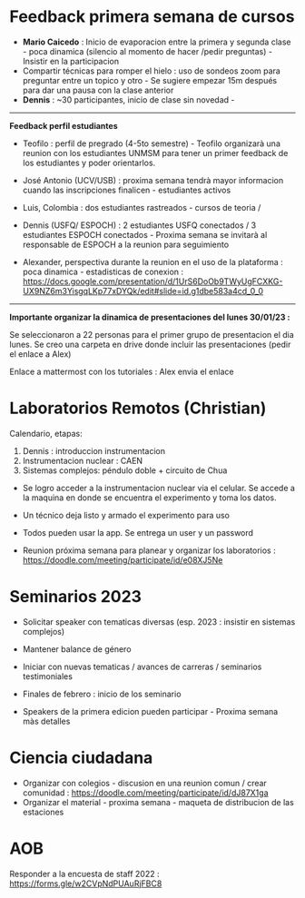 
# Feedback primera semana de cursos

- **Mario Caicedo** : Inicio de evaporacion entre la primera y segunda clase - poca dinamica (silencio al momento de hacer /pedir preguntas) - Insistir en la participacion
- Compartir técnicas para romper el hielo : uso de sondeos zoom para preguntar entre un topico y otro - Se sugiere empezar 15m después para dar una pausa con la clase anterior
- **Dennis** : ~30 participantes, inicio de clase sin novedad - 
------------

**Feedback perfil estudiantes**

- Teofilo : perfil de pregrado (4-5to semestre) - Teofilo organizarà una reunion con los estudiantes UNMSM para tener un primer feedback
de los estudiantes y poder orientarlos.

- José Antonio (UCV/USB) : proxima semana tendrà mayor informacion cuando las inscripciones finalicen - estudiantes activos
-  Luis, Colombia : dos estudiantes rastreados - cursos de teoria / 
-  Dennis (USFQ/ ESPOCH) : 2 estudiantes USFQ conectados / 3 estudiantes ESPOCH conectados - Proxima semana se invitarà al responsable de ESPOCH a la reunion para seguimiento
-  Alexander, perspectiva durante la reunion en el uso de la plataforma : poca dinamica - estadisticas de conexion : https://docs.google.com/presentation/d/1UrS6DoOb9TWyUgFCXKG-UX9NZ6m3YisgqLKp77xDYQk/edit#slide=id.g1dbe583a4cd_0_0

-----------------------

**Importante organizar la dinamica de presentaciones del lunes 30/01/23 :**

Se seleccionaron a 22 personas para el primer grupo de presentacion el dia lunes. Se creo una carpeta en drive donde incluir las presentaciones (pedir el enlace a Alex)

Enlace a mattermost con los tutoriales : Alex envia el enlace

# Laboratorios Remotos (Christian)

Calendario, etapas:

1. Dennis : introduccion instrumentacion
2. Instrumentacion nuclear : CAEN
3. Sistemas complejos: péndulo doble + circuito de Chua

- Se logro acceder a la instrumentacion nuclear via el celular. Se accede a la maquina en donde se encuentra el experimento y toma los datos.

- Un técnico deja listo y armado el experimento para uso

- Todos pueden usar la app. Se entrega un user y un password
 
- Reunion próxima semana para planear y organizar los laboratorios : https://doodle.com/meeting/participate/id/e08XJ5Ne

# Seminarios 2023

 - Solicitar speaker con tematicas diversas (esp. 2023 : insistir en sistemas complejos)

- Mantener balance de género

- Iniciar con nuevas tematicas / avances de carreras / seminarios testimoniales

- Finales de febrero : inicio de los seminario

- Speakers de la primera edicion pueden participar - Proxima semana màs detalles

# Ciencia ciudadana

- Organizar con colegios - discusion en una reunion comun / crear comunidad : https://doodle.com/meeting/participate/id/dJ87X1ga
- Organizar el material - proxima semana - maqueta de distribucion de las estaciones

# AOB

Responder a la encuesta de staff 2022 : https://forms.gle/w2CVpNdPUAuRjFBC8
